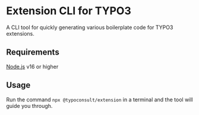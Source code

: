 # Extension CLI for TYPO3

A CLI tool for quickly generating various boilerplate code for TYPO3 extensions.

## Requirements
[Node.js](https://nodejs.org/en/) v16 or higher

## Usage
Run the command `npx @typoconsult/extension` in a terminal and the tool will guide you through.

